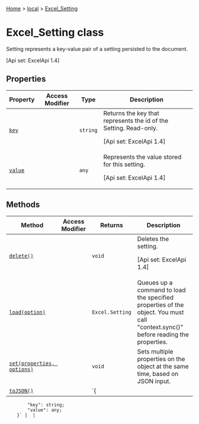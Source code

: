 [Home](./index) &gt; [local](local.md) &gt; [Excel\_Setting](local.excel_setting.md)

# Excel\_Setting class

Setting represents a key-value pair of a setting persisted to the document. 

 \[Api set: ExcelApi 1.4\]

## Properties

|  Property | Access Modifier | Type | Description |
|  --- | --- | --- | --- |
|  [`key`](local.excel_setting.key.md) |  | `string` | Returns the key that represents the id of the Setting. Read-only. <p/> \[Api set: ExcelApi 1.4\] |
|  [`value`](local.excel_setting.value.md) |  | `any` | Represents the value stored for this setting. <p/> \[Api set: ExcelApi 1.4\] |

## Methods

|  Method | Access Modifier | Returns | Description |
|  --- | --- | --- | --- |
|  [`delete()`](local.excel_setting.delete.md) |  | `void` | Deletes the setting. <p/> \[Api set: ExcelApi 1.4\] |
|  [`load(option)`](local.excel_setting.load.md) |  | `Excel.Setting` | Queues up a command to load the specified properties of the object. You must call "context.sync()" before reading the properties. |
|  [`set(properties, options)`](local.excel_setting.set.md) |  | `void` | Sets multiple properties on the object at the same time, based on JSON input. |
|  [`toJSON()`](local.excel_setting.tojson.md) |  | `{
            "key": string;
            "value": any;
        }` |  |

